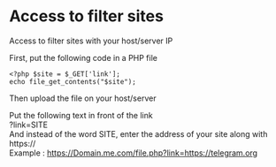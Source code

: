 # Access to filter sites
Access to filter sites with your host/server IP 

First, put the following code in a PHP file

<code><?php
$site = $_GET['link'];
echo file_get_contents("$site");
</code>

Then upload the file on your host/server

Put the following text in front of the link <br>
?link=SITE <br>
And instead of the word SITE, enter the address of your site along with https:// <br>
Example : https://Domain.me.com/file.php?link=https://telegram.org

